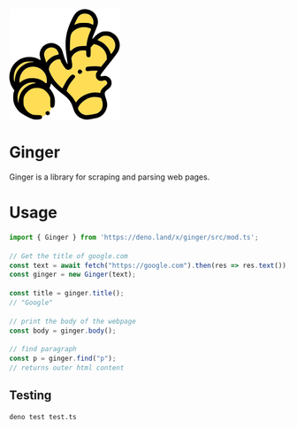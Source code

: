 <img src="imgs/icon.svg" width=200/>

# Ginger
Ginger is a library for scraping and parsing web pages.

# Usage
```ts
import { Ginger } from 'https://deno.land/x/ginger/src/mod.ts';

// Get the title of google.com
const text = await fetch("https://google.com").then(res => res.text());
const ginger = new Ginger(text);

const title = ginger.title();
// "Google"

// print the body of the webpage
const body = ginger.body();

// find paragraph
const p = ginger.find("p");
// returns outer html content
```

## Testing
```bash
deno test test.ts
```